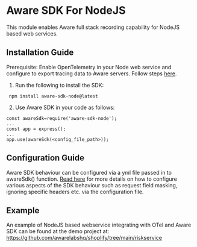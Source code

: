 # Aware SDK For NodeJS

This module enables Aware full stack recording capability for NodeJS based web services.

## Installation Guide

Prerequisite: Enable OpenTelemetry in your Node web service and configure to export tracing data to Aware servers. Follow steps [here](https://awarelabs.io/blog/getting-started-nodejs).

1) Run the following to install the SDK:

``` npm install aware-sdk-node@latest```

2) Use Aware SDK in your code as follows:

```
const awareSdk=require('aware-sdk-node');
...
const app = express();
...
app.use(awareSdk(<config_file_path>));
```

## Configuration Guide

Aware SDK behaviour can be configured via a yml file passed in to awareSdk() function. [Read here](https://github.com/awarelabshq/aware-sdk/tree/main/backend#backend-sdk-configuration-file) for more details on how to configure various aspects of the SDK behaviour such as request field masking, ignoring specific headers etc. via the configuration file.

## Example

An example of NodeJS based webservice integrating with OTel and Aware SDK can be found at the demo project at: https://github.com/awarelabshq/shoplify/tree/main/riskservice
